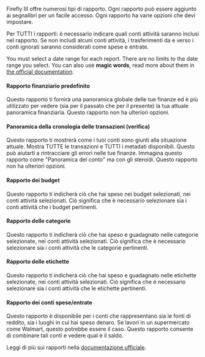 Firefly III offre numerosi tipi di rapporto. Ogni rapporto può essere aggiunto ai segnalibri per un facile accesso. Ogni rapporto ha varie opzioni che devi impostare.

Per TUTTI i rapporti: è necessario indicare quali conti attività saranno inclusi nel rapporto. Se non includi alcuni conti attività, i trasferimenti da e verso i conti ignorati saranno considerati come spese e entrate.

You must select a date range for each report. There are no limits to the date range you select. You can also use **magic words**, read more about them in [the official documentation](https://firefly-iii.readthedocs.io/en/latest/advanced/reports.html).

#### Rapporto finanziario predefinito

Questo rapporto ti fornirà una panoramica globale delle tue finanze ed è più utilizzato per vedere (sia per il passato che per il presente) la tua attuale panoramica finanziaria. Questo rapporto non ha ulteriori opzioni.

#### Panoramica della cronologia delle transazioni (verifica)

Questo rapporto ti mostrerà come i tuoi conti sono giunti alla situazione attuale. Mostra TUTTE le transazioni e TUTTI i metadati disponibili. Questo può aiutarti a rintracciare gli errori nelle tue finanze. Immagina questo rapporto come "Panoramica del conto" ma con gli steroidi. Questo rapporto non ha ulteriori opzioni.

#### Rapporto dei budget

Questo rapporto ti indicherà ciò che hai speso nei budget selezionati, nei conti attività selezionati. Ciò significa che è necessario selezionare sia i conti attività che i budget pertinenti.

#### Rapporto delle categorie

Questo rapporto ti indicherà ciò che hai speso e guadagnato nelle categorie selezionate, nei conti attività selezionati. Ciò significa che è necessario selezionare sia i conti attività che le categorie pertinenti.

#### Rapporto delle etichette

Questo rapporto ti indicherà ciò che hai speso e guadagnato nelle etichette selezionate, nei conti attività selezionati. Ciò significa che è necessario selezionare sia i conti attività che le etichette pertinenti.

#### Rapporto dei conti spese/entrate

Questo rapporto è disponibile per i conti che rappresentano sia le fonti di reddito, sia i luoghi in cui hai speso denaro. Se lavori in un supermercato come Walmart, questo potrebbe essere il caso. Questo rapporto consente di combinare tali conti e vedere qual è il saldo.

Leggi di più sui rapporti nella [documentazione ufficiale](https://firefly-iii.readthedocs.io/en/latest/advanced/reports.html).